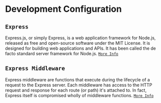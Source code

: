 # Development Configuration

## `Express` 
Express.js, or simply Express, is a web application framework for Node.js, released as free and open-source software under the MIT License. It is designed for building web applications and APIs. It has been called the de facto standard server framework for Node.js. [`More Info`](https://expressjs.com/)

## `Express Middleware`
Express middleware are functions that execute during the lifecycle of a request to the Express server. Each middleware has access to the HTTP request and response for each route (or path) it's attached to. In fact, Express itself is compromised wholly of middleware functions. [`More Info`](https://expressjs.com/en/guide/writing-middleware.html)


